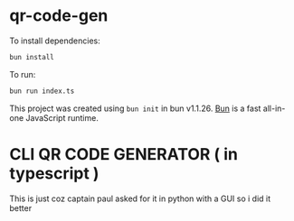 # qr-code-gen

To install dependencies:

```bash
bun install
```

To run:

```bash
bun run index.ts
```

This project was created using `bun init` in bun v1.1.26. [Bun](https://bun.sh) is a fast all-in-one JavaScript runtime.

# CLI QR CODE GENERATOR ( in typescript )

This is just coz captain paul asked for it in python with a GUI so i did it better